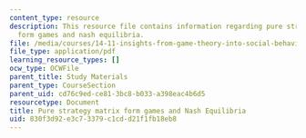 ```yaml
---
content_type: resource
description: This resource file contains information regarding pure strategy matrix
  form games and nash equilibria.
file: /media/courses/14-11-insights-from-game-theory-into-social-behavior-fall-2013/830f3d92e3c73379c1cdd21f1fb18eb8_MIT14_11F13_Pure_strategy.pdf
file_type: application/pdf
learning_resource_types: []
ocw_type: OCWFile
parent_title: Study Materials
parent_type: CourseSection
parent_uid: cd76c9ed-ce81-3bc8-b033-a398eac4b6d5
resourcetype: Document
title: Pure strategy matrix form games and Nash Equilibria
uid: 830f3d92-e3c7-3379-c1cd-d21f1fb18eb8
---
```


